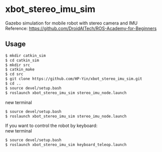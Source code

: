 # xbot_stereo_imu_sim 
Gazebo simulation for mobile robot with stereo camera and IMU  
Reference: https://github.com/DroidAITech/ROS-Academy-for-Beginners 
## Usage
```sh
$ mkdir catkin_sim  
$ cd catkin_sim  
$ mkdir src  
$ catkin_make  
$ cd src  
$ git clone https://github.com/HP-Yin/xbot_stereo_imu_sim.git  
$ cd ..  
$ source devel/setup.bash  
$ roslaunch xbot_stereo_imu_sim stereo_imu_node.launch  
```
new terminal  
```sh
$ source devel/setup.bash  
$ roslaunch xbot_stereo_imu_sim stereo_imu_node.launch  
```
If you want to control the robot by keyboard:  
new terminal  
```sh
$ source devel/setup.bash  
$ roslaunch xbot_stereo_imu_sim keyboard_teleop.launch 
```

